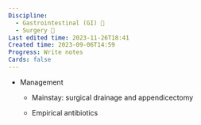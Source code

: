 ```yaml
---
Discipline:
  - Gastrointestinal (GI) 🤮
  - Surgery 🔪
Last edited time: 2023-11-26T18:41
Created time: 2023-09-06T14:59
Progress: Write notes
Cards: false
---
```

- Management
    
    - Mainstay: surgical drainage and appendicectomy
    
    - Empirical antibiotics